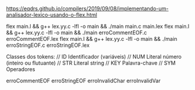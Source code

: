 https://eqdrs.github.io/compilers/2019/09/08/implementando-um-analisador-lexico-usando-o-flex.html

flex main.l && g++ lex.yy.c -lfl -o main && ./main main.c main.lex
flex main.l && g++ lex.yy.c -lfl -o main && ./main erroCommentEOF.c erroCommentEOF.lex
flex main.l && g++ lex.yy.c -lfl -o main && ./main erroStringEOF.c erroStringEOF.lex


Classes dos tokens:
//  ID      Identificador  (variáveis)
//  NUM     Literal número (inteiro ou flutuante)
//  STR     Literal string 
//  KEY     Palavra-chave
//  SYM     Operadores

erroCommentEOF
erroStringEOF
erroInvalidChar
erroInvalidVar